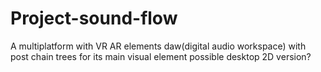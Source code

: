 # Project-sound-flow
A multiplatform with VR AR elements daw(digital audio workspace) with post chain trees for its main visual element possible desktop 2D version?
